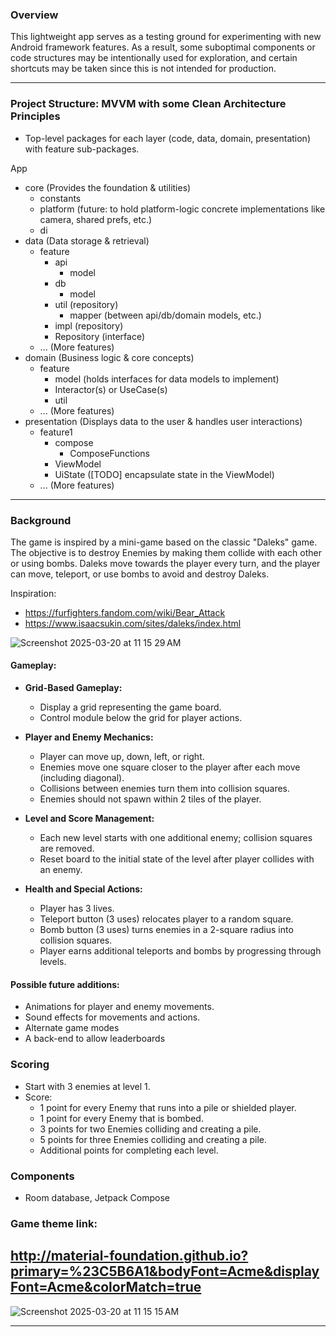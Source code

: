 
### Overview
This lightweight app serves as a testing ground for experimenting with new Android framework features. As a result, some suboptimal components or code structures may be intentionally used for exploration, and certain shortcuts may be taken since this is not intended for production.

----------------
### Project Structure: MVVM with some Clean Architecture Principles
- Top-level packages for each layer (code, data, domain, presentation) with feature sub-packages.


App
- core (Provides the foundation & utilities)
  - constants
  - platform (future: to hold platform-logic concrete implementations like camera, shared prefs, etc.)
  - di
- data (Data storage & retrieval)
  - feature
    - api
      - model
    - db
      - model
    - util (repository)
      - mapper (between api/db/domain models, etc.)
    - impl (repository)
    - Repository (interface)
  - ... (More features)
- domain (Business logic & core concepts)
  - feature
    - model (holds interfaces for data models to implement)
    - Interactor(s) or UseCase(s)
    - util
  - ... (More features)
- presentation (Displays data to the user & handles user interactions)
  - feature1
    - compose
      - ComposeFunctions
    - ViewModel
    - UiState ([TODO] encapsulate state in the ViewModel)
  - ... (More features)
    
----------------

### Background
The game is inspired by a mini-game based on the classic "Daleks" game. The objective is to destroy Enemies by making them collide with each other or using bombs. Daleks move towards the player every turn, and the player can move, teleport, or use bombs to avoid and destroy Daleks.

Inspiration:
- https://furfighters.fandom.com/wiki/Bear_Attack
- https://www.isaacsukin.com/sites/daleks/index.html

![Screenshot 2025-03-20 at 11 15 29 AM](https://github.com/user-attachments/assets/8d649891-fb87-44bb-a0cf-552d049805ae)

#### Gameplay:
- **Grid-Based Gameplay:**
  - Display a grid representing the game board.
  - Control module below the grid for player actions.

- **Player and Enemy Mechanics:**
  - Player can move up, down, left, or right.
  - Enemies move one square closer to the player after each move (including diagonal).
  - Collisions between enemies turn them into collision squares.
  - Enemies should not spawn within 2 tiles of the player.

- **Level and Score Management:**
  - Each new level starts with one additional enemy; collision squares are removed.
  - Reset board to the initial state of the level after player collides with an enemy.

- **Health and Special Actions:**
  - Player has 3 lives.
  - Teleport button (3 uses) relocates player to a random square.
  - Bomb button (3 uses) turns enemies in a 2-square radius into collision squares.
  - Player earns additional teleports and bombs by progressing through levels.

#### Possible future additions:
- Animations for player and enemy movements.
- Sound effects for movements and actions.
- Alternate game modes
- A back-end to allow leaderboards

### Scoring
- Start with 3 enemies at level 1.
- Score:
  + 1 point for every Enemy that runs into a pile or shielded player.
  + 1 point for every Enemy that is bombed.
  + 3 points for two Enemies colliding and creating a pile.
  + 5 points for three Enemies colliding and creating a pile.
  + Additional points for completing each level.

### Components
- Room database, Jetpack Compose

### Game theme link:
http://material-foundation.github.io?primary=%23C5B6A1&bodyFont=Acme&displayFont=Acme&colorMatch=true
----------------

![Screenshot 2025-03-20 at 11 15 15 AM](https://github.com/user-attachments/assets/a3664694-c5c5-4229-b68e-7980ec158a5b)

-----

